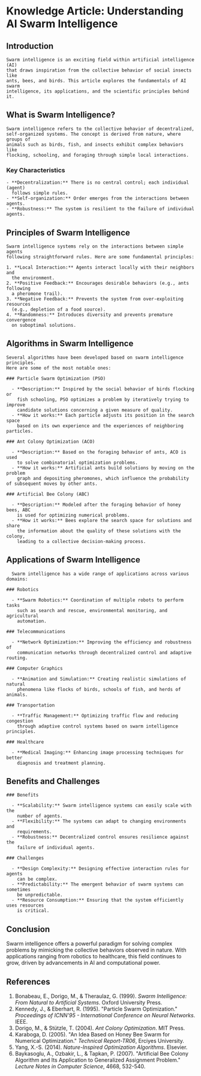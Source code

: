 # Knowledge Article: Understanding AI Swarm Intelligence

  ## Introduction

    Swarm intelligence is an exciting field within artificial intelligence (AI)
    that draws inspiration from the collective behavior of social insects like
    ants, bees, and birds. This article explores the fundamentals of AI swarm
    intelligence, its applications, and the scientific principles behind it.

  ## What is Swarm Intelligence?

    Swarm intelligence refers to the collective behavior of decentralized,
    self-organized systems. The concept is derived from nature, where groups of
    animals such as birds, fish, and insects exhibit complex behaviors like
    flocking, schooling, and foraging through simple local interactions.

  ### Key Characteristics

    - **Decentralization:** There is no central control; each individual (agent)
      follows simple rules.
    - **Self-organization:** Order emerges from the interactions between agents.
    - **Robustness:** The system is resilient to the failure of individual agents.

  ## Principles of Swarm Intelligence

    Swarm intelligence systems rely on the interactions between simple agents
    following straightforward rules. Here are some fundamental principles:

    1. **Local Interaction:** Agents interact locally with their neighbors and
      the environment.
    2. **Positive Feedback:** Encourages desirable behaviors (e.g., ants following
      a pheromone trail).
    3. **Negative Feedback:** Prevents the system from over-exploiting resources
      (e.g., depletion of a food source).
    4. **Randomness:** Introduces diversity and prevents premature convergence
      on suboptimal solutions.

  ## Algorithms in Swarm Intelligence

    Several algorithms have been developed based on swarm intelligence principles.
    Here are some of the most notable ones:

    ### Particle Swarm Optimization (PSO)

      - **Description:** Inspired by the social behavior of birds flocking or
        fish schooling, PSO optimizes a problem by iteratively trying to improve
        candidate solutions concerning a given measure of quality.
      - **How it works:** Each particle adjusts its position in the search space
        based on its own experience and the experiences of neighboring particles.

    ### Ant Colony Optimization (ACO)

      - **Description:** Based on the foraging behavior of ants, ACO is used
        to solve combinatorial optimization problems.
      - **How it works:** Artificial ants build solutions by moving on the problem
        graph and depositing pheromones, which influence the probability of subsequent moves by other ants.

    ### Artificial Bee Colony (ABC)

      - **Description:** Modeled after the foraging behavior of honey bees, ABC
        is used for optimizing numerical problems.
      - **How it works:** Bees explore the search space for solutions and share
        the information about the quality of these solutions with the colony,
        leading to a collective decision-making process.

  ## Applications of Swarm Intelligence

      Swarm intelligence has a wide range of applications across various domains:

    ### Robotics

      - **Swarm Robotics:** Coordination of multiple robots to perform tasks
        such as search and rescue, environmental monitoring, and agricultural
        automation.

    ### Telecommunications

      - **Network Optimization:** Improving the efficiency and robustness of
        communication networks through decentralized control and adaptive routing.

    ### Computer Graphics

      - **Animation and Simulation:** Creating realistic simulations of natural
        phenomena like flocks of birds, schools of fish, and herds of animals.

    ### Transportation

      - **Traffic Management:** Optimizing traffic flow and reducing congestion
        through adaptive control systems based on swarm intelligence principles.

    ### Healthcare

      - **Medical Imaging:** Enhancing image processing techniques for better
        diagnosis and treatment planning.

  ## Benefits and Challenges

    ### Benefits

      - **Scalability:** Swarm intelligence systems can easily scale with the
        number of agents.
      - **Flexibility:** The systems can adapt to changing environments and
        requirements.
      - **Robustness:** Decentralized control ensures resilience against the
        failure of individual agents.

    ### Challenges

      - **Design Complexity:** Designing effective interaction rules for agents
        can be complex.
      - **Predictability:** The emergent behavior of swarm systems can sometimes
        be unpredictable.
      - **Resource Consumption:** Ensuring that the system efficiently uses resources
        is critical.

## Conclusion

  Swarm intelligence offers a powerful paradigm for solving complex problems by
  mimicking the collective behaviors observed in nature. With applications ranging
  from robotics to healthcare, this field continues to grow, driven by advancements
  in AI and computational power.

## References

  1. Bonabeau, E., Dorigo, M., & Theraulaz, G. (1999). *Swarm Intelligence: From
     Natural to Artificial Systems*. Oxford University Press.
  2. Kennedy, J., & Eberhart, R. (1995). "Particle Swarm Optimization."
    *Proceedings of ICNN'95 - International Conference on Neural Networks*. IEEE.
  3. Dorigo, M., & Stützle, T. (2004). *Ant Colony Optimization*. MIT Press.
  4. Karaboga, D. (2005). "An Idea Based on Honey Bee Swarm for Numerical Optimization."
    *Technical Report-TR06*, Erciyes University.
  5. Yang, X.-S. (2014). *Nature-Inspired Optimization Algorithms*. Elsevier.
  6. Baykasoglu, A., Ozbakir, L., & Tapkan, P. (2007). "Artificial Bee Colony
    Algorithm and Its Application to Generalized Assignment Problem." *Lecture
    Notes in Computer Science*, 4668, 532-540.
